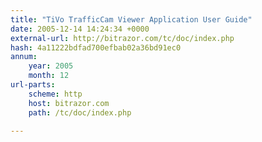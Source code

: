 ```yaml
---
title: "TiVo TrafficCam Viewer Application User Guide"
date: 2005-12-14 14:24:34 +0000
external-url: http://bitrazor.com/tc/doc/index.php
hash: 4a11222bdfad700efbab02a36bd91ec0
annum:
    year: 2005
    month: 12
url-parts:
    scheme: http
    host: bitrazor.com
    path: /tc/doc/index.php

---
```



